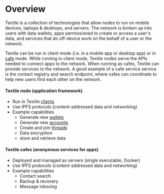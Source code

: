# Overview

Textile is a collection of technologies that allow nodes to run on mobile devices, laptops & desktops, and servers. The network is broken up into users with data wallets, apps permissioned to create or access a user's data, and services that do off-device work on the behalf of a user or the network.

Textile can be run in client mode (i.e. in a mobile app or desktop app) or in [cafe](/learn/cafe) mode. While running in client mode, Textile nodes serve the APIs needed to connect apps to the network. When running as cafes, Textile can provide services to the network. A good example of a cafe service service is the contact registry and search endpoint, where cafes can coordinate to help new users find each other on the network.

#### Textile node (application framework)
* Run in Textile [clients](/clients)
* Use IPFS protocols (content-addressed data and networking)
* Example capabilities
    * Generate new [wallets](/learn/wallet)
    * Generate new [accounts](/learn/wallet#accounts)
    * Create and join [threads](/learn/threads)
    * Data encryption
    * store and retrieve data

#### Textile cafes (anonymous services for apps)
* Deployed and managed as servers (single executable, Docker)
* Use IPFS protocols (content-addressed data and networking)
* Example capabilities
    * Contact search
    * Backup & recovery
    * Message inboxing